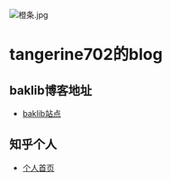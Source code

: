 ![橙条.jpg](https://i.loli.net/2020/09/09/Vz6djbMYoClITvS.jpg)
# **tangerine702的blog**
## baklib博客地址
 - [baklib站点](https://tchica.baklib.com/)
## 知乎个人
 - [个人首页](https://www.zhihu.com/people/llsuinaiguo)
